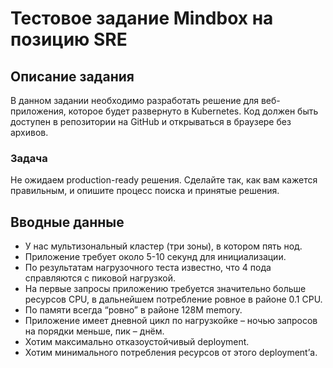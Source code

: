 # Тестовое задание Mindbox на позицию SRE

## Описание задания

В данном задании необходимо разработать решение для веб-приложения, которое будет развернуто в Kubernetes. Код должен быть доступен в репозитории на GitHub и открываться в браузере без архивов.

### Задача

Не ожидаем production-ready решения. Сделайте так, как вам кажется правильным, и опишите процесс поиска и принятые решения.

## Вводные данные

- У нас мультизональный кластер (три зоны), в котором пять нод.
- Приложение требует около 5-10 секунд для инициализации.
- По результатам нагрузочного теста известно, что 4 пода справляются с пиковой нагрузкой.
- На первые запросы приложению требуется значительно больше ресурсов CPU, в дальнейшем потребление ровное в районе 0.1 CPU.
- По памяти всегда “ровно” в районе 128M memory.
- Приложение имеет дневной цикл по нагрузкойке – ночью запросов на порядки меньше, пик – днём.
- Хотим максимально отказоустойчивый deployment.
- Хотим минимального потребления ресурсов от этого deployment’а.